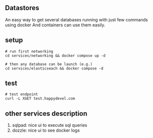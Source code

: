 ## Datastores

An easy way to get several databases running with just few commands using docker
And containers can use them easily.

## setup
```shell
# run first networking
cd services/networking && docker compose up -d

# then any database can be launch (e.g.)
cd services/elasticseach && docker compose -d
```

## test
```shell
# test endpoint
curl -L XGET test.happydevel.com 

```

## other services description
1. sqlpad: nice ui to execute sql queries
2. dozzle: nice ui to see docker logs
